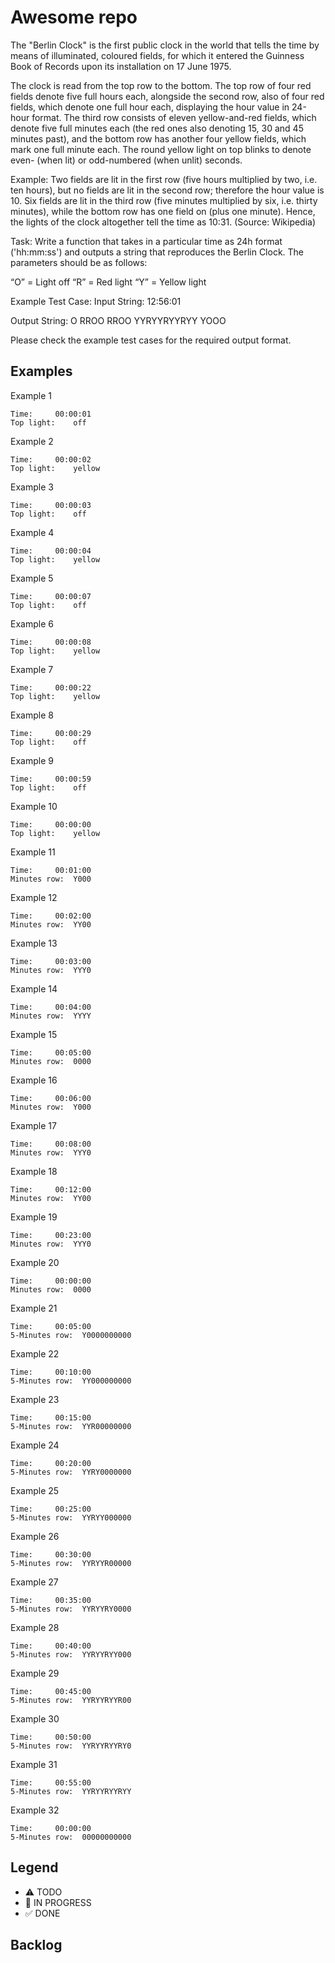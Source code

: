 # Awesome repo

The "Berlin Clock" is the first public clock in the world that tells the time by means of illuminated, coloured fields, for which it entered the Guinness Book of Records upon its installation on 17 June 1975.

The clock is read from the top row to the bottom. The top row of four red fields denote five full hours each, alongside the second row, also of four red fields, which denote one full hour each, displaying the hour value in 24-hour format. The third row consists of eleven yellow-and-red fields, which denote five full minutes each (the red ones also denoting 15, 30 and 45 minutes past), and the bottom row has another four yellow fields, which mark one full minute each. The round yellow light on top blinks to denote even- (when lit) or odd-numbered (when unlit) seconds.

Example: Two fields are lit in the first row (five hours multiplied by two, i.e. ten hours), but no fields are lit in the second row; therefore the hour value is 10.
Six fields are lit in the third row (five minutes multiplied by six, i.e. thirty minutes), while the bottom row has one field on (plus one minute). Hence, the lights of the clock altogether tell the time as 10:31. (Source: Wikipedia)

Task: Write a function that takes in a particular time as 24h format ('hh:mm:ss') and outputs a string that reproduces the Berlin Clock. The parameters should be as follows:

“O” = Light off
“R” = Red light
“Y” = Yellow light

Example Test Case:
Input String:
12:56:01

Output String:
O
RROO
RROO
YYRYYRYYRYY
YOOO

Please check the example test cases for the required output format.

## Examples

Example 1

```
Time:     00:00:01
Top light:    off  
```

Example 2

```
Time:     00:00:02
Top light:    yellow  
```

Example 3

```
Time:     00:00:03
Top light:    off  
```

Example 4

```
Time:     00:00:04
Top light:    yellow  
```
Example 5

```
Time:     00:00:07
Top light:    off  
```

Example 6

```
Time:     00:00:08
Top light:    yellow  
```

Example 7

```
Time:     00:00:22
Top light:    yellow  
```

Example 8

```
Time:     00:00:29
Top light:    off  
```

Example 9

```
Time:     00:00:59
Top light:    off  
```

Example 10

```
Time:     00:00:00
Top light:    yellow  
```

Example 11

```
Time:     00:01:00
Minutes row:  Y000  
```

Example 12

```
Time:     00:02:00
Minutes row:  YY00  
```

Example 13

```
Time:     00:03:00
Minutes row:  YYY0  
```

Example 14

```
Time:     00:04:00
Minutes row:  YYYY 
```

Example 15

```
Time:     00:05:00
Minutes row:  0000 
```

Example 16

```
Time:     00:06:00
Minutes row:  Y000 
```

Example 17

```
Time:     00:08:00
Minutes row:  YYY0 
```

Example 18

```
Time:     00:12:00
Minutes row:  YY00 
```

Example 19

```
Time:     00:23:00
Minutes row:  YYY0 
```

Example 20

```
Time:     00:00:00
Minutes row:  0000 
```

Example 21

```
Time:     00:05:00
5-Minutes row:  Y0000000000 
```

Example 22

```
Time:     00:10:00
5-Minutes row:  YY000000000 
```

Example 23

```
Time:     00:15:00
5-Minutes row:  YYR00000000 
```

Example 24

```
Time:     00:20:00
5-Minutes row:  YYRY0000000 
```

Example 25

```
Time:     00:25:00
5-Minutes row:  YYRYY000000 
```

Example 26

```
Time:     00:30:00
5-Minutes row:  YYRYYR00000 
```

Example 27

```
Time:     00:35:00
5-Minutes row:  YYRYYRY0000 
```

Example 28

```
Time:     00:40:00
5-Minutes row:  YYRYYRYY000 
```

Example 29

```
Time:     00:45:00
5-Minutes row:  YYRYYRYYR00 
```

Example 30

```
Time:     00:50:00
5-Minutes row:  YYRYYRYYRY0 
```

Example 31

```
Time:     00:55:00
5-Minutes row:  YYRYYRYYRYY 
```

Example 32

```
Time:     00:00:00
5-Minutes row:  00000000000 
```

## Legend
- ⚠ TODO
- 🚧 IN PROGRESS
- ✅ DONE

## Backlog
